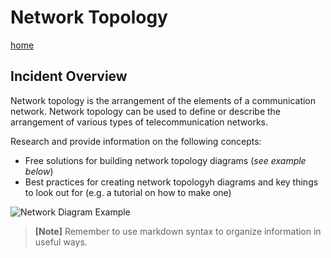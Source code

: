 # Network Topology

[home](../README.md)

## Incident Overview  

Network topology is the arrangement of the elements of a communication network. Network topology can be used to define or describe the arrangement of various types of telecommunication networks.   

Research and provide information on the following concepts:  

- Free solutions for building network topology diagrams (*see example below*)
- Best practices for creating network topologyh diagrams and key things to look out for (e.g. a tutorial on how to make one)

![Network Diagram Example](https://i.gyazo.com/7e25605997e1c333a5feca6b3aefe165.png)

>**[Note]** Remember to use markdown syntax to organize information in useful ways.
